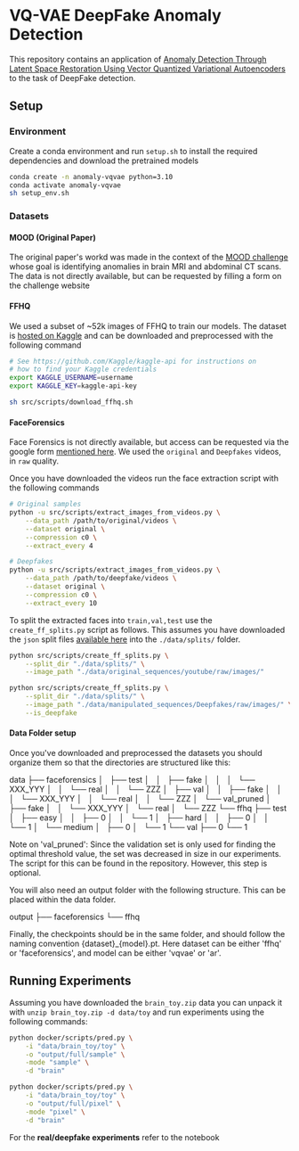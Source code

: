 # VQ-VAE DeepFake Anomaly Detection

This repository contains an application of [Anomaly Detection Through Latent Space Restoration Using Vector Quantized Variational Autoencoders](https://ieeexplore.ieee.org/abstract/document/9433778) to the task of DeepFake detection.

## Setup

### Environment

Create a conda environment and run `setup.sh` to install the required dependencies and download the pretrained models

```sh
conda create -n anomaly-vqvae python=3.10
conda activate anomaly-vqvae
sh setup_env.sh
```

### Datasets

#### MOOD (Original Paper)

The original paper's workd was made in the context of the [MOOD challenge](http://medicalood.dkfz.de/web/) whose goal is identifying anomalies in brain MRI and abdominal CT scans. The data is not directly available, but can be requested by filling a form on the challenge website

#### FFHQ

We used a subset of ~52k images of FFHQ to train our models. The dataset is [hosted on Kaggle](https://www.kaggle.com/datasets/arnaud58/flickrfaceshq-dataset-ffhq) and can be downloaded and preprocessed with the following command

```sh
# See https://github.com/Kaggle/kaggle-api for instructions on
# how to find your Kaggle credentials
export KAGGLE_USERNAME=username
export KAGGLE_KEY=kaggle-api-key

sh src/scripts/download_ffhq.sh
```

#### FaceForensics

Face Forensics is not directly available, but access can be requested via the google form [mentioned here](https://github.com/ondyari/FaceForensics/tree/master/dataset). We used the `original` and `Deepfakes` videos, in `raw` quality.

Once you have downloaded the videos run the face extraction script with the following commands

```sh
# Original samples
python -u src/scripts/extract_images_from_videos.py \
    --data_path /path/to/original/videos \
    --dataset original \
    --compression c0 \
    --extract_every 4

# Deepfakes
python -u src/scripts/extract_images_from_videos.py \
    --data_path /path/to/deepfake/videos \
    --dataset original \
    --compression c0 \
    --extract_every 10
```

To split the extracted faces into `train,val,test` use the `create_ff_splits.py` script as follows. This assumes you have downloaded the `json` split files [available here](https://github.com/ondyari/FaceForensics/tree/master/dataset/splits) into the `./data/splits/` folder.

```sh
python src/scripts/create_ff_splits.py \
    --split_dir "./data/splits/" \
    --image_path "./data/original_sequences/youtube/raw/images/"

python src/scripts/create_ff_splits.py \
    --split_dir "./data/splits/" \
    --image_path "./data/manipulated_sequences/Deepfakes/raw/images/" \
    --is_deepfake
```

#### Data Folder setup

Once you've downloaded and preprocessed the datasets you should organize them so that the directories are structured like this:

data
├── faceforensics
│   ├── test
│   │   ├── fake
│   │   │   └── XXX_YYY
│   │   └── real
│   │       └── ZZZ
│   ├── val
│   │   ├── fake
│   │   │   └── XXX_YYY
│   │   └── real
│   │       └── ZZZ
│   └── val_pruned
│       ├── fake
│       │   └── XXX_YYY
│       └── real
│           └── ZZZ
└── ffhq
    ├── test
    │   ├── easy
    │   │   ├── 0
    │   │   └── 1
    │   ├── hard
    │   │   ├── 0
    │   │   └── 1
    │   └── medium
    │       ├── 0
    │       └── 1
    └── val
        ├── 0
        └── 1

Note on 'val_pruned': Since the validation set is only used for finding the optimal threshold value, the set was decreased in size in our experiments. The script for this can be found in the repository. However, this step is optional.

You will also need an output folder with the following structure. This can be placed within the data folder.

output
├── faceforensics
└── ffhq

Finally, the checkpoints should be in the same folder, and should follow the naming convention {dataset}_{model}.pt. Here dataset can be either 'ffhq' or 'faceforensics', and model can be either 'vqvae' or 'ar'.


## Running Experiments

Assuming you have downloaded the `brain_toy.zip` data you can unpack it with `unzip brain_toy.zip -d data/toy` and run experiments using the following commands:

```sh
python docker/scripts/pred.py \
    -i "data/brain_toy/toy" \
    -o "output/full/sample" \
    -mode "sample" \
    -d "brain"

python docker/scripts/pred.py \
    -i "data/brain_toy/toy" \
    -o "output/full/pixel" \
    -mode "pixel" \
    -d "brain"
```

For the **real/deepfake experiments** refer to the notebook

